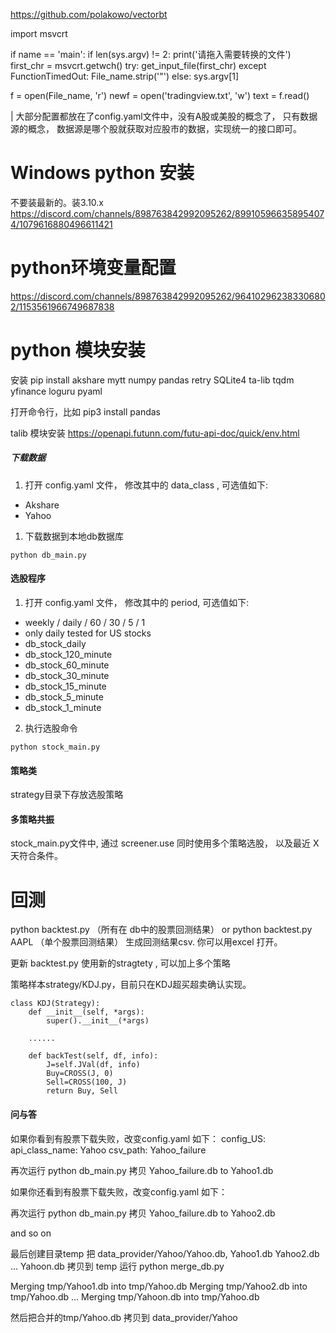 https://github.com/polakowo/vectorbt

import msvcrt

if name == 'main':
    if len(sys.argv) != 2:
        print('请拖入需要转换的文件')
        first_chr = msvcrt.getwch()
        try:
            get_input_file(first_chr)
        except FunctionTimedOut:
            File_name.strip('"')
    else:
        sys.argv[1]

f = open(File_name, 'r')
newf = open('tradingview.txt', 'w')
text = f.read()

| 大部分配置都放在了config.yaml文件中，没有A股或美股的概念了， 只有数据源的概念， 数据源是哪个股就获取对应股市的数据，实现统一的接口即可。


# Windows python 安装
不要装最新的。装3.10.x
https://discord.com/channels/898763842992095262/899105966358954074/1079616880496611421


# python环境变量配置
https://discord.com/channels/898763842992095262/964102962383306802/1153561966749687838

# python 模块安装
安装 pip install akshare mytt numpy pandas retry SQLite4 ta-lib tqdm yfinance loguru pyaml

打开命令行，比如
pip3 install pandas

talib 模块安装
https://openapi.futunn.com/futu-api-doc/quick/env.html 

##### 下载数据
1. 打开 config.yaml 文件， 修改其中的 data_class , 可选值如下:
* Akshare
* Yahoo

1. 下载数据到本地db数据库
```shell
python db_main.py
```
#### 选股程序
1. 打开 config.yaml 文件， 修改其中的 period, 可选值如下:
* weekly / daily / 60 / 30 / 5 / 1
* only daily tested for US stocks 
* db_stock_daily
* db_stock_120_minute
* db_stock_60_minute
* db_stock_30_minute
* db_stock_15_minute
* db_stock_5_minute
* db_stock_1_minute

2. 执行选股命令
```shell
python stock_main.py
```


#### 策略类
strategy目录下存放选股策略

#### 多策略共振
stock_main.py文件中, 通过 screener.use 同时使用多个策略选股， 以及最近 X 天符合条件。

# 回测
python backtest.py  （所有在 db中的股票回测结果）
or  python backtest.py AAPL  （单个股票回测结果）
生成回测结果csv. 你可以用excel 打开。

更新 backtest.py 使用新的stragtety , 可以加上多个策略

策略样本strategy/KDJ.py，目前只在KDJ超买超卖确认实现。
```
class KDJ(Strategy):
    def __init__(self, *args):
        super().__init__(*args)
    
    ......
    
    def backTest(self, df, info):
        J=self.JVal(df, info)
        Buy=CROSS(J, 0)
        Sell=CROSS(100, J)
        return Buy, Sell

```


#### 问与答

如果你看到有股票下载失败，改变config.yaml 如下：
config_US:
    api_class_name: Yahoo
    csv_path: Yahoo_failure

再次运行 python db_main.py
拷贝 Yahoo_failure.db to Yahoo1.db

如果你还看到有股票下载失败，改变config.yaml 如下：

再次运行 python db_main.py
拷贝 Yahoo_failure.db to Yahoo2.db

and so on

最后创建目录temp
把 data_provider/Yahoo/Yahoo.db, Yahoo1.db Yahoo2.db ... Yahoon.db 拷贝到 temp
运行 python merge_db.py

Merging tmp/Yahoo1.db into tmp/Yahoo.db
Merging tmp/Yahoo2.db into tmp/Yahoo.db
...
Merging tmp/Yahoon.db into tmp/Yahoo.db

然后把合并的tmp/Yahoo.db 拷贝到 data_provider/Yahoo
